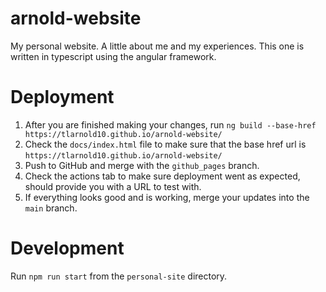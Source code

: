 # arnold-website
My personal website. A little about me and my experiences. 
This one is written in typescript using the angular framework. 

# Deployment
1. After you are finished making your changes, run `ng build --base-href https://tlarnold10.github.io/arnold-website/`
2. Check the `docs/index.html` file to make sure that the base href url is `https://tlarnold10.github.io/arnold-website/`
3. Push to GitHub and merge with the `github_pages` branch. 
4. Check the actions tab to make sure deployment went as expected, should provide you with a URL to test with. 
5. If everything looks good and is working, merge your updates into the `main` branch. 

# Development
Run `npm run start` from the `personal-site` directory.